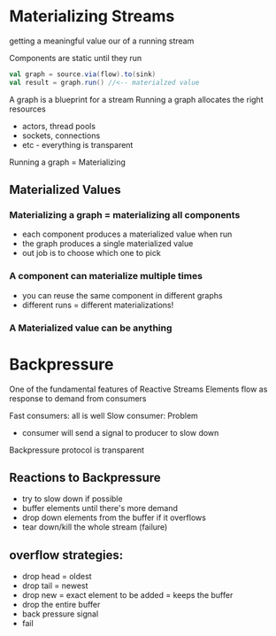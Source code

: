 # Materializing Streams
getting a meaningful value our of a running stream

Components are static until they run

```scala
val graph = source.via(flow).to(sink)
val result = graph.run() //<-- materialzed value
```

A graph is a blueprint for a stream
Running a graph allocates the right resources
* actors, thread pools
* sockets, connections
* etc - everything is transparent

Running a graph = Materializing

## Materialized Values

### Materializing a graph = materializing all components

* each component produces a materialized value when run
* the graph produces a single materialized value
* out job is to choose which one to pick

### A component can materialize multiple times
* you can reuse the same component in different graphs
* different runs = different materializations!

### A Materialized value can be anything

# Backpressure

One of the fundamental features of Reactive Streams
Elements flow as response to demand from consumers

Fast consumers: all is well
Slow consumer: Problem
* consumer will send a signal to producer to slow down

Backpressure protocol is transparent 

## Reactions to Backpressure
* try to slow down if possible
* buffer elements until there's more demand
* drop down elements from the buffer if it overflows
* tear down/kill the whole stream (failure)


## overflow strategies:
- drop head = oldest
- drop tail = newest
- drop new = exact element to be added = keeps the buffer
- drop the entire buffer
- back pressure signal
- fail


